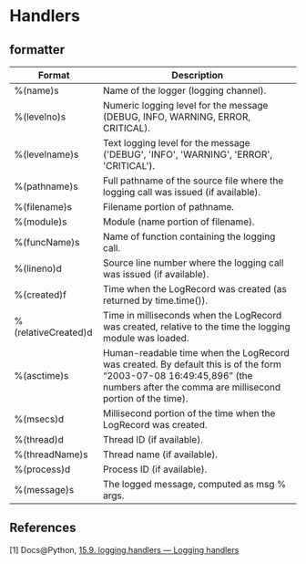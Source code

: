 # Handlers

## formatter

| Format              | Description                              |
| ------------------- | ---------------------------------------- |
| %(name)s            | Name of the logger (logging channel).    |
| %(levelno)s         | Numeric logging level for the message (DEBUG, INFO, WARNING, ERROR, CRITICAL). |
| %(levelname)s       | Text logging level for the message ('DEBUG', 'INFO', 'WARNING', 'ERROR', 'CRITICAL'). |
| %(pathname)s        | Full pathname of the source file where the logging call was issued (if available). |
| %(filename)s        | Filename portion of pathname.            |
| %(module)s          | Module (name portion of filename).       |
| %(funcName)s        | Name of function containing the logging call. |
| %(lineno)d          | Source line number where the logging call was issued (if available). |
| %(created)f         | Time when the LogRecord was created (as returned by time.time()). |
| %(relativeCreated)d | Time in milliseconds when the LogRecord was created, relative to the time the logging module was loaded. |
| %(asctime)s         | Human-readable time when the LogRecord was created. By default this is of the form “2003-07-08 16:49:45,896” (the numbers after the comma are millisecond portion of the time). |
| %(msecs)d           | Millisecond portion of the time when the LogRecord was created. |
| %(thread)d          | Thread ID (if available).                |
| %(threadName)s      | Thread name (if available).              |
| %(process)d         | Process ID (if available).               |
| %(message)s         | The logged message, computed as msg % args. |

## References

[1] Docs@Python, [15.9. logging.handlers — Logging handlers](https://docs.python.org/2/library/logging.handlers.html)

